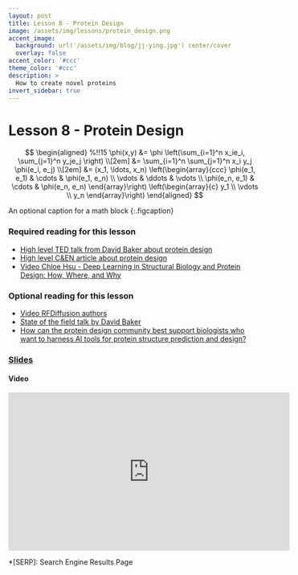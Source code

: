 ```yaml
---
layout: post
title: Lesson 8 - Protein Design	
image: /assets/img/lessons/protein_design.png
accent_image: 
  background: url('/assets/img/blog/jj-ying.jpg') center/cover
  overlay: false
accent_color: '#ccc'
theme_color: '#ccc'
description: >
  How to create novel proteins
invert_sidebar: true
---
```


# Lesson 8 - Protein Design	

$$
\begin{aligned} %!!15
  \phi(x,y) &= \phi \left(\sum_{i=1}^n x_ie_i, \sum_{j=1}^n y_je_j \right) \\[2em]
            &= \sum_{i=1}^n \sum_{j=1}^n x_i y_j \phi(e_i, e_j)            \\[2em]
            &= (x_1, \ldots, x_n)
               \left(\begin{array}{ccc}
                 \phi(e_1, e_1)  & \cdots & \phi(e_1, e_n) \\
                 \vdots          & \ddots & \vdots         \\
                 \phi(e_n, e_1)  & \cdots & \phi(e_n, e_n)
               \end{array}\right)
               \left(\begin{array}{c}
                 y_1    \\
                 \vdots \\
                 y_n
               \end{array}\right)
\end{aligned}
$$

An optional caption for a math block
{:.figcaption}

### Required reading for this lesson
- [High level TED talk from David Baker about protein design](https://www.youtube.com/watch?v=PJLT0cAPNfs)
- [High level C&EN article about protein design](https://cen.acs.org/physical-chemistry/protein-folding/Generative-AI-dreaming-new-proteins/101/i12)
- [Video Chloe Hsu - Deep Learning in Structural Biology and Protein Design: How, Where, and Why](https://www.youtube.com/watch?v=UJGtwUFQKfs&t=2309s)


### Optional reading for this lesson
- [Video RFDiffusion authors](https://www.youtube.com/watch?v=wIHwHDt2NoI)
- [State of the field talk by David Baker](https://www.youtube.com/watch?v=-H27Kv5duYA)
- [How can the protein design community best support biologists who want to harness AI tools for protein structure prediction and design?](https://www.cell.com/cell-systems/fulltext/S2405-4712(23)00212-0)


### [Slides](/assets/slides/08_protein_design.pdf)

#### Video

<iframe width="560" height="315" src="https://www.youtube.com/embed/2BKQbOgYrPk?si=Hoq07c9aQHBBlZuj" title="YouTube video player" frameborder="0" allow="accelerometer; autoplay; clipboard-write; encrypted-media; gyroscope; picture-in-picture; web-share" allowfullscreen></iframe>


*[SERP]: Search Engine Results Page
